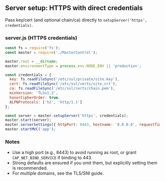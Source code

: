 ## Server setup: HTTPS with direct credentials

Pass key/cert (and optional chain/ca) directly to `setupServer('https', credentials)`.

### server.js (HTTPS credentials)
```js
const fs = require('fs');
const master = require('./MasterControl');

master.root = __dirname;
master.environmentType = process.env.NODE_ENV || 'production';

const credentials = {
  key: fs.readFileSync('/etc/ssl/private/site.key'),
  cert: fs.readFileSync('/etc/ssl/certs/site.crt'),
  ca: fs.readFileSync('/etc/ssl/certs/chain.pem'),
  minVersion: 'TLSv1.2',
  honorCipherOrder: true,
  ALPNProtocols: ['h2', 'http/1.1']
};

const server = master.setupServer('https', credentials);
master.start(server);
master.serverSettings({ httpPort: 8443, hostname: '0.0.0.0', requestTimeout: 60000 });
master.startMVC('app');
```

### Notes
- Use a high port (e.g., 8443) to avoid running as root, or grant `CAP_NET_BIND_SERVICE` if binding to 443.
- Strong defaults are ensured if you omit them, but explicitly setting them is recommended.
- For multiple domains, see the TLS/SNI guide.

